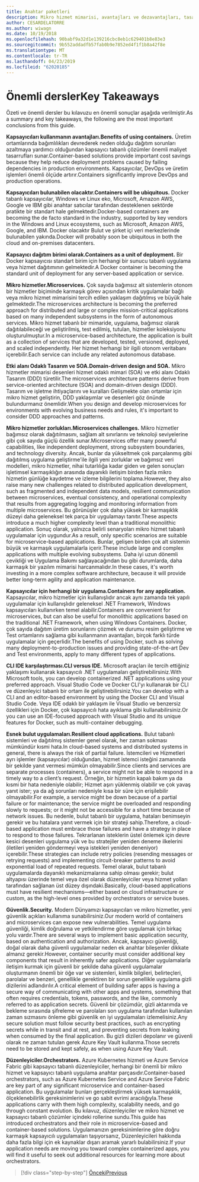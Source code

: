 ```yaml
---
title: Anahtar paketleri
description: Mikro hizmet mimarisi, avantajları ve dezavantajları, tasarım DDD desenlerini gibi kullanırken ilgili üst düzey sorunları hızlı bir bakış için önemli dersler .NET mikro Hizmetleri mimariden kapsayıcılı .NET uygulamaları için Kılavuzu/e-kitabı edinin ve geliştirme, yanı sıra dayanıklılık, güvenlik ve düzenleyicileri kullanımı.
author: CESARDELATORRE
ms.author: wiwagn
ms.date: 10/19/2018
ms.openlocfilehash: 90babf9a32d1e139216cbc8eb1c629401b8e83e3
ms.sourcegitcommit: 9b552addadfb57fab0b9e7852ed4f1f1b8a42f8e
ms.translationtype: MT
ms.contentlocale: tr-TR
ms.lasthandoff: 04/23/2019
ms.locfileid: "62020185"
---
```

# <a name="key-takeaways"></a><span data-ttu-id="7b34e-103">Önemli dersler</span><span class="sxs-lookup"><span data-stu-id="7b34e-103">Key Takeaways</span></span>

<span data-ttu-id="7b34e-104">Özeti ve önemli dersler bu kılavuzu en önemli sonuçlar aşağıda verilmiştir.</span><span class="sxs-lookup"><span data-stu-id="7b34e-104">As a summary and key takeaways, the following are the most important conclusions from this guide.</span></span>

<span data-ttu-id="7b34e-105">**Kapsayıcıları kullanmanın avantajları.**</span><span class="sxs-lookup"><span data-stu-id="7b34e-105">**Benefits of using containers.**</span></span> <span data-ttu-id="7b34e-106">Üretim ortamlarında bağımlılıkları devrederek neden olduğu dağıtım sorunları azaltmaya yardımcı olduğundan kapsayıcı tabanlı çözümler önemli maliyet tasarrufları sunar.</span><span class="sxs-lookup"><span data-stu-id="7b34e-106">Container-based solutions provide important cost savings because they help reduce deployment problems caused by failing dependencies in production environments.</span></span> <span data-ttu-id="7b34e-107">Kapsayıcılar, DevOps ve üretim işlemleri önemli ölçüde artırır.</span><span class="sxs-lookup"><span data-stu-id="7b34e-107">Containers significantly improve DevOps and production operations.</span></span>

<span data-ttu-id="7b34e-108">**Kapsayıcıları bulunabilen olacaktır.**</span><span class="sxs-lookup"><span data-stu-id="7b34e-108">**Containers will be ubiquitous.**</span></span> <span data-ttu-id="7b34e-109">Docker tabanlı kapsayıcılar, Windows ve Linux eko, Microsoft, Amazon AWS, Google ve IBM gibi anahtar satıcılar tarafından desteklenen sektörde pratikte bir standart hale gelmektedir.</span><span class="sxs-lookup"><span data-stu-id="7b34e-109">Docker-based containers are becoming the de facto standard in the industry, supported by key vendors in the Windows and Linux ecosystems, such as Microsoft, Amazon AWS, Google, and IBM.</span></span> <span data-ttu-id="7b34e-110">Docker olacaktır Bulut ve şirket içi veri merkezlerinde bulunabilen yakında.</span><span class="sxs-lookup"><span data-stu-id="7b34e-110">Docker will probably soon be ubiquitous in both the cloud and on-premises datacenters.</span></span>

<span data-ttu-id="7b34e-111">**Kapsayıcı dağıtım birimi olarak.**</span><span class="sxs-lookup"><span data-stu-id="7b34e-111">**Containers as a unit of deployment.**</span></span> <span data-ttu-id="7b34e-112">Bir Docker kapsayıcısı standart birim için herhangi bir sunucu tabanlı uygulama veya hizmet dağıtımının gelmektedir.</span><span class="sxs-lookup"><span data-stu-id="7b34e-112">A Docker container is becoming the standard unit of deployment for any server-based application or service.</span></span>

<span data-ttu-id="7b34e-113">**Mikro hizmetler.**</span><span class="sxs-lookup"><span data-stu-id="7b34e-113">**Microservices.**</span></span> <span data-ttu-id="7b34e-114">Çok sayıda bağımsız alt sistemlerin otonom bir hizmetler biçiminde karmaşık görev açısından kritik uygulamalar bağlı veya mikro hizmet mimarisini tercih edilen yaklaşım dağıtılmış ve büyük hale gelmektedir.</span><span class="sxs-lookup"><span data-stu-id="7b34e-114">The microservices architecture is becoming the preferred approach for distributed and large or complex mission-critical applications based on many independent subsystems in the form of autonomous services.</span></span> <span data-ttu-id="7b34e-115">Mikro hizmet tabanlı bir mimaride, uygulama, bağımsız olarak dağıtılabileceği ve geliştirilmiş, test edilmiş, tutulan, hizmetler koleksiyonu oluşturulmuştur.</span><span class="sxs-lookup"><span data-stu-id="7b34e-115">In a microservice-based architecture, the application is built as a collection of services that are developed, tested, versioned, deployed, and scaled independently.</span></span> <span data-ttu-id="7b34e-116">Her hizmet herhangi bir ilgili otonom veritabanı içerebilir.</span><span class="sxs-lookup"><span data-stu-id="7b34e-116">Each service can include any related autonomous database.</span></span>

<span data-ttu-id="7b34e-117">**Etki alanı Odaklı Tasarım ve SOA.**</span><span class="sxs-lookup"><span data-stu-id="7b34e-117">**Domain-driven design and SOA.**</span></span> <span data-ttu-id="7b34e-118">Mikro hizmetler mimarisi desenleri hizmet odaklı mimari (SOA) ve etki alanı Odaklı Tasarım (DDD) türetilir.</span><span class="sxs-lookup"><span data-stu-id="7b34e-118">The microservices architecture patterns derive from service-oriented architecture (SOA) and domain-driven design (DDD).</span></span> <span data-ttu-id="7b34e-119">Tasarım ve işletme ihtiyaçlarını ve kuralları Gelişmekte olan ortamlar için mikro hizmet geliştirin, DDD yaklaşımlar ve desenleri göz önünde bulundurmanız önemlidir.</span><span class="sxs-lookup"><span data-stu-id="7b34e-119">When you design and develop microservices for environments with evolving business needs and rules, it's important to consider DDD approaches and patterns.</span></span>

<span data-ttu-id="7b34e-120">**Mikro hizmetler zorlukları.**</span><span class="sxs-lookup"><span data-stu-id="7b34e-120">**Microservices challenges.**</span></span> <span data-ttu-id="7b34e-121">Mikro hizmetler bağımsız olarak dağıtılmasını, sağlam alt sınırlarını ve teknoloji seviyelerine gibi çok sayıda güçlü özellik sunar.</span><span class="sxs-lookup"><span data-stu-id="7b34e-121">Microservices offer many powerful capabilities, like independent deployment, strong subsystem boundaries, and technology diversity.</span></span> <span data-ttu-id="7b34e-122">Ancak, bunlar da yükseltmek çok parçalanmış gibi dağıtılmış uygulama geliştirme'ile ilgili yeni zorluklar ve bağımsız veri modelleri, mikro hizmetler, nihai tutarlılığa kadar giden ve gelen sonuçları işletimsel karmaşıklığın arasında dayanıklı iletişim birden fazla mikro hizmetin günlüğe kaydetme ve izleme bilgilerini toplama.</span><span class="sxs-lookup"><span data-stu-id="7b34e-122">However, they also raise many new challenges related to distributed application development, such as fragmented and independent data models, resilient communication between microservices, eventual consistency, and operational complexity that results from aggregating logging and monitoring information from multiple microservices.</span></span> <span data-ttu-id="7b34e-123">Bu görünüşler çok daha yüksek bir karmaşıklık düzeyi daha geleneksel tek parça bir uygulamayı tanıtır.</span><span class="sxs-lookup"><span data-stu-id="7b34e-123">These aspects introduce a much higher complexity level than a traditional monolithic application.</span></span> <span data-ttu-id="7b34e-124">Sonuç olarak, yalnızca belirli senaryoları mikro hizmet tabanlı uygulamalar için uygundur.</span><span class="sxs-lookup"><span data-stu-id="7b34e-124">As a result, only specific scenarios are suitable for microservice-based applications.</span></span> <span data-ttu-id="7b34e-125">Bunlar, gelişen birden çok alt sistemin büyük ve karmaşık uygulamalarla içerir.</span><span class="sxs-lookup"><span data-stu-id="7b34e-125">These include large and complex applications with multiple evolving subsystems.</span></span> <span data-ttu-id="7b34e-126">Daha iyi uzun dönemli çevikliği ve Uygulama Bakımı sağlayacağından bu gibi durumlarda, daha karmaşık bir yazılım mimarisi harcanmalıdır.</span><span class="sxs-lookup"><span data-stu-id="7b34e-126">In these cases, it's worth investing in a more complex software architecture, because it will provide better long-term agility and application maintenance.</span></span>

<span data-ttu-id="7b34e-127">**Kapsayıcılar için herhangi bir uygulama.**</span><span class="sxs-lookup"><span data-stu-id="7b34e-127">**Containers for any application.**</span></span> <span data-ttu-id="7b34e-128">Kapsayıcılar, mikro hizmetler için kullanışlıdır ancak aynı zamanda tek yapılı uygulamalar için kullanışlıdır geleneksel .NET Framework, Windows kapsayıcıları kullanırken temel alabilir.</span><span class="sxs-lookup"><span data-stu-id="7b34e-128">Containers are convenient for microservices, but can also be useful for monolithic applications based on the traditional .NET Framework, when using Windows Containers.</span></span> <span data-ttu-id="7b34e-129">Docker, çok sayıda dağıtım üretim sorunlarını çözmek ve durumu resim geliştirme ve Test ortamlarını sağlama gibi kullanmanın avantajları, birçok farklı türde uygulamalar için geçerlidir.</span><span class="sxs-lookup"><span data-stu-id="7b34e-129">The benefits of using Docker, such as solving many deployment-to-production issues and providing state-of-the-art Dev and Test environments, apply to many different types of applications.</span></span>

<span data-ttu-id="7b34e-130">**CLI IDE karşılaştırması.**</span><span class="sxs-lookup"><span data-stu-id="7b34e-130">**CLI versus IDE.**</span></span> <span data-ttu-id="7b34e-131">Microsoft araçları ile tercih ettiğiniz yaklaşımı kullanarak kapsayıcılı .NET uygulamaları geliştirebilirsiniz.</span><span class="sxs-lookup"><span data-stu-id="7b34e-131">With Microsoft tools, you can develop containerized .NET applications using your preferred approach.</span></span> <span data-ttu-id="7b34e-132">Visual Studio Code ve Docker CLI'yı kullanarak bir CLI ve düzenleyici tabanlı bir ortam ile geliştirebilirsiniz.</span><span class="sxs-lookup"><span data-stu-id="7b34e-132">You can develop with a CLI and an editor-based environment by using the Docker CLI and Visual Studio Code.</span></span> <span data-ttu-id="7b34e-133">Veya IDE odaklı bir yaklaşım ile Visual Studio ve benzersiz özellikleri için Docker, çok kapsayıcılı hata ayıklama gibi kullanabilirsiniz.</span><span class="sxs-lookup"><span data-stu-id="7b34e-133">Or you can use an IDE-focused approach with Visual Studio and its unique features for Docker, such as multi-container debugging.</span></span>

<span data-ttu-id="7b34e-134">**Esnek bulut uygulamaları.**</span><span class="sxs-lookup"><span data-stu-id="7b34e-134">**Resilient cloud applications.**</span></span> <span data-ttu-id="7b34e-135">Bulut tabanlı sistemleri ve dağıtılmış sistemler genel olarak, her zaman sokması mümkündür kısmi hata.</span><span class="sxs-lookup"><span data-stu-id="7b34e-135">In cloud-based systems and distributed systems in general, there is always the risk of partial failure.</span></span> <span data-ttu-id="7b34e-136">İstemcileri ve Hizmetleri ayrı işlemler (kapsayıcılar) olduğundan, hizmet istemci isteğini zamanında bir şekilde yanıt vermesi mümkün olmayabilir.</span><span class="sxs-lookup"><span data-stu-id="7b34e-136">Since clients and services are separate processes (containers), a service might not be able to respond in a timely way to a client’s request.</span></span> <span data-ttu-id="7b34e-137">Örneğin, bir hizmetin kapalı bakım ya da kısmi bir hata nedeniyle olabilir; Hizmet aşırı yüklenmiş olabilir ve çok yavaş yanıt ister; ya da ağ sorunları nedeniyle kısa bir süre için erişilebilir olmayabilir.</span><span class="sxs-lookup"><span data-stu-id="7b34e-137">For example, a service might be down because of a partial failure or for maintenance; the service might be overloaded and responding slowly to requests; or it might not be accessible for a short time because of network issues.</span></span> <span data-ttu-id="7b34e-138">Bu nedenle, bulut tabanlı bir uygulama, hataları benimseyin gerekir ve bu hatalara yanıt vermek için bir strateji sahip.</span><span class="sxs-lookup"><span data-stu-id="7b34e-138">Therefore, a cloud-based application must embrace those failures and have a strategy in place to respond to those failures.</span></span> <span data-ttu-id="7b34e-139">Tekrarlanan isteklerin üstel önlemek için devre kesici desenleri uygulama yük ve bu stratejiler yeniden deneme ilkelerini (iletileri yeniden göndermeyi veya istekleri yeniden deneniyor) içerebilir.</span><span class="sxs-lookup"><span data-stu-id="7b34e-139">These strategies can include retry policies (resending messages or retrying requests) and implementing circuit-breaker patterns to avoid exponential load of repeated requests.</span></span> <span data-ttu-id="7b34e-140">Temel olarak, bulut tabanlı uygulamalarda dayanıklı mekanizmalarına sahip olması gerekir; bulut altyapısı üzerinde temel veya özel olarak düzenleyiciler veya hizmet yolları tarafından sağlanan üst düzey dışındaki.</span><span class="sxs-lookup"><span data-stu-id="7b34e-140">Basically, cloud-based applications must have resilient mechanisms—either based on cloud infrastructure or custom, as the high-level ones provided by  orchestrators or service buses.</span></span>

<span data-ttu-id="7b34e-141">**Güvenlik.**</span><span class="sxs-lookup"><span data-stu-id="7b34e-141">**Security.**</span></span> <span data-ttu-id="7b34e-142">Modern Dünyamızı kapsayıcıları ve mikro hizmetler, yeni güvenlik açıkları kullanıma sunabilirsiniz.</span><span class="sxs-lookup"><span data-stu-id="7b34e-142">Our modern world of containers and microservices can expose new vulnerabilities.</span></span> <span data-ttu-id="7b34e-143">Temel uygulama güvenliği, kimlik doğrulama ve yetkilendirme göre uygulamak için birkaç yolu vardır.</span><span class="sxs-lookup"><span data-stu-id="7b34e-143">There are several ways to implement basic application security, based on authentication and authorization.</span></span> <span data-ttu-id="7b34e-144">Ancak, kapsayıcı güvenliği, doğal olarak daha güvenli uygulamalar neden ek anahtar bileşenler dikkate almanız gerekir.</span><span class="sxs-lookup"><span data-stu-id="7b34e-144">However, container security must consider additional key components that result in inherently safer applications.</span></span> <span data-ttu-id="7b34e-145">Diğer uygulamalarla iletişim kurmak için güvenli bir şekilde daha güvenli uygulamalar oluşturmanın önemli bir öğe var ve sistemleri, kimlik bilgileri, belirteçleri, parolalar ve benzeri, genellikle gerektiren bir sorun genellikle uygulama gizli dizilerini adlandırılır.</span><span class="sxs-lookup"><span data-stu-id="7b34e-145">A critical element of building safer apps is having a secure way of communicating with other apps and systems, something that often requires credentials, tokens, passwords, and the like, commonly referred to as application secrets.</span></span> <span data-ttu-id="7b34e-146">Güvenli bir çözümdür, gizli aktarımda ve bekleme sırasında şifreleme ve parolaları son uygulama tarafından kullanılan zaman sızmasını önleme gibi güvenlik en iyi uygulamaları izlemelisiniz.</span><span class="sxs-lookup"><span data-stu-id="7b34e-146">Any secure solution must follow security best practices, such as encrypting secrets while in transit and at rest, and preventing secrets from leaking when consumed by the final application.</span></span> <span data-ttu-id="7b34e-147">Bu gizli dizileri depolanır ve güvenli olarak ne zaman tutulan gerek Azure Key Vault kullanma.</span><span class="sxs-lookup"><span data-stu-id="7b34e-147">Those secrets need to be stored and kept safely, as when using Azure Key Vault.</span></span>

<span data-ttu-id="7b34e-148">**Düzenleyiciler.**</span><span class="sxs-lookup"><span data-stu-id="7b34e-148">**Orchestrators.**</span></span> <span data-ttu-id="7b34e-149">Azure Kubernetes hizmeti ve Azure Service Fabric gibi kapsayıcı tabanlı düzenleyiciler, herhangi bir önemli bir mikro hizmet ve kapsayıcı tabanlı uygulama anahtar parçasıdır.</span><span class="sxs-lookup"><span data-stu-id="7b34e-149">Container-based orchestrators, such as Azure Kubernetes Service and Azure Service Fabric are key part of any significant microservice and container-based application.</span></span> <span data-ttu-id="7b34e-150">Bu uygulamalar bunları gerçekleştirmek yüksek karmaşıklık, ölçeklenebilirlik gereksinimlerini ve go sabit evrimi aracılığıyla.</span><span class="sxs-lookup"><span data-stu-id="7b34e-150">These applications carry with them high complexity, scalability needs, and go through constant evolution.</span></span> <span data-ttu-id="7b34e-151">Bu kılavuz, düzenleyiciler ve mikro hizmet ve kapsayıcı tabanlı çözümler içindeki rollerine sundu.</span><span class="sxs-lookup"><span data-stu-id="7b34e-151">This guide has introduced orchestrators and their role in microservice-based and container-based solutions.</span></span> <span data-ttu-id="7b34e-152">Uygulamanızın gereksinimlerine göre doğru karmaşık kapsayıcılı uygulamaları taşıyorsanız, Düzenleyicileri hakkında daha fazla bilgi için ek kaynaklar dışarı aramak yararlı bulabilirsiniz.</span><span class="sxs-lookup"><span data-stu-id="7b34e-152">If your application needs are moving you toward complex containerized apps, you will find it useful to seek out additional resources for learning more about orchestrators.</span></span>

>[!div class="step-by-step"]
>[<span data-ttu-id="7b34e-153">Önceki</span><span class="sxs-lookup"><span data-stu-id="7b34e-153">Previous</span></span>](secure-net-microservices-web-applications/azure-key-vault-protects-secrets.md)